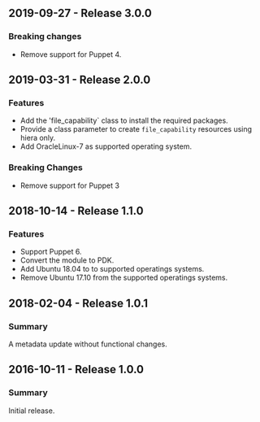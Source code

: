 ## 2019-09-27 - Release 3.0.0

### Breaking changes

- Remove support for Puppet 4.

## 2019-03-31 - Release 2.0.0

### Features

- Add the 'file_capability` class to install the required packages.
- Provide a class parameter to create `file_capability` resources using hiera only.
- Add OracleLinux-7 as supported operating system.

### Breaking Changes

- Remove support for Puppet 3

## 2018-10-14 - Release 1.1.0

### Features

- Support Puppet 6.
- Convert the module to PDK.
- Add Ubuntu 18.04 to to supported operatings systems.
- Remove Ubuntu 17.10 from the supported operatings systems.

## 2018-02-04 - Release 1.0.1

### Summary

A metadata update without functional changes.

## 2016-10-11 - Release 1.0.0

### Summary

Initial release.
